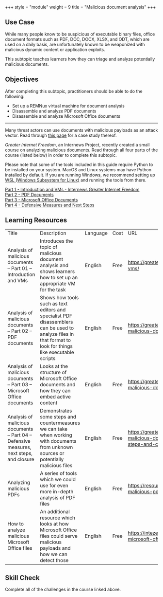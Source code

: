 +++
style = "module"
weight = 9
title = "Malicious document analysis"
+++

## Use Case

While many people know to be suspicious of executable binary files, office document formats such as PDF, DOC, DOCX, XLSX, and ODT, which are used on a daily basis, are unfortunately known to be weaponized with malicious dynamic content or application exploits.

This subtopic teaches learners how they can triage and analyze potentially malicious documents.

## Objectives

After completing this subtopic, practitioners should be able to do the following:

- Set up a REMNux virtual machine for document analysis
- Disassemble and analyze PDF documents
- Disassemble and analyze Microsoft Office documents

---

Many threat actors can use documents with malicious payloads as an attack vector. Read through [this page](https://cyberhub.am/en/blog/2023/10/25/technical-writeup-malware-campaigns-targeting-armenian-infrastructure-and-users/) for a case study thereof.

_Greater Internet Freedom_, an Internews Project, recently created a small course on analyzing malicious documents. Read through all four parts of the course (listed below) in order to complete this subtopic.

Please note that some of the tools included in this guide require Python to be installed on your system. MacOS and Linux systems may have Python installed by default. If you are running Windows, we recommend setting up [WSL (Windows Subsystem for Linux)](https://learn.microsoft.com/en-us/windows/wsl/install) and running the tools from there.

[Part 1 - Introduction and VMs - Internews Greater Internet Freedom](https://greaterinternetfreedom.org/course/part01-intro-and-vms/)\
[Part 2 - PDF Documents](https://greaterinternetfreedom.org/course/analysis-of-malicious-documents-part-02-pdf-documents/)\
[Part 3 - Microsoft Office Documents](https://greaterinternetfreedom.org/course/analysis-of-malicious-documents-part-03-microsoft-office-documents/)\
[Part 4 - Defensive Measures and Next Steps](https://greaterinternetfreedom.org/course/analysis-of-malicious-documents-part-04-defensive-measures-next-steps-and-closure/)

## Learning Resources

<table>
  <tr>
   <td>Title
   </td>
   <td>Description
   </td>
   <td>Language
   </td>
   <td>Cost
   </td>
   <td>URL
   </td>
  </tr>
  <tr>
   <td>Analysis of malicious documents – Part 01 – Introduction and VMs
   </td>
   <td>Introduces the topic of malicious document analysis and shows learners how to set up an appropriate VM for the task
   </td>
   <td>English
   </td>
   <td>Free
   </td>
   <td><a href="https://greaterinternetfreedom.org/course/part01-intro-and-vms/">https://greaterinternetfreedom.org/course/part01-intro-and-vms/</a> 
   </td>
  </tr>
  <tr>
   <td>Analysis of malicious documents – Part 02 – PDF documents
   </td>
   <td>Shows how tools such as text editors and specialist PDF disassemblers can be used to analyze files in that format to look for things like executable scripts
   </td>
   <td>English
   </td>
   <td>Free
   </td>
   <td><a href="https://greaterinternetfreedom.org/course/analysis-of-malicious-documents-part-02-pdf-documents/">https://greaterinternetfreedom.org/course/analysis-of-malicious-documents-part-02-pdf-documents/</a> 
   </td>
  </tr>
  <tr>
   <td>Analysis of malicious documents – Part 03 – Microsoft Office documents
   </td>
   <td>Looks at the structure of Microsoft Office documents and how they can embed active content
   </td>
   <td>English
   </td>
   <td>Free
   </td>
   <td><a href="https://greaterinternetfreedom.org/course/analysis-of-malicious-documents-part-03-microsoft-office-documents/">https://greaterinternetfreedom.org/course/analysis-of-malicious-documents-part-03-microsoft-office-documents/</a> 
   </td>
  </tr>
  <tr>
   <td>Analysis of malicious documents – Part 04 – Defensive measures, next steps, and closure
   </td>
   <td>Demonstrates some steps and countermeasures we can take when working with documents from unknown sources or potentially malicious files
   </td>
   <td>English
   </td>
   <td>Free
   </td>
   <td><a href="https://greaterinternetfreedom.org/course/analysis-of-malicious-documents-part-04-defensive-measures-next-steps-and-closure/">https://greaterinternetfreedom.org/course/analysis-of-malicious-documents-part-04-defensive-measures-next-steps-and-closure/</a> 
   </td>
  </tr>
  <tr>
   <td>Analyzing malicious PDFs
   </td>
   <td>A series of tools which we could use for even more in-depth analysis of PDF files
   </td>
   <td>English
   </td>
   <td>Free
   </td>
   <td><a href="https://resources.infosecinstitute.com/topics/hacking/analyzing-malicious-pdf/">https://resources.infosecinstitute.com/topics/hacking/analyzing-malicious-pdf/</a> 
   </td>
  </tr>
  <tr>
   <td>How to analyze malicious Microsoft Office files
   </td>
   <td>An additional resource which looks at how Microsoft Office files could serve malicious payloads and how we can detect those
   </td>
   <td>English
   </td>
   <td>Free
   </td>
   <td><a href="https://intezer.com/blog/malware-analysis/analyze-malicious-microsoft-office-files/">https://intezer.com/blog/malware-analysis/analyze-malicious-microsoft-office-files/</a> 
   </td>
  </tr>
</table>

## Skill Check

Complete all of the challenges in the course linked above.
